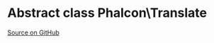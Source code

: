 # Abstract class **Phalcon\\Translate**

<a href="https://github.com/phalcon/cphalcon/blob/master/phalcon/translate.zep" class="btn btn-default btn-sm">Source on GitHub</a>
